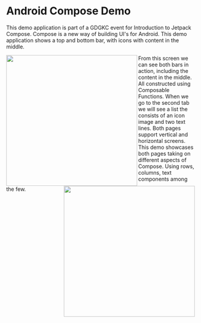 # Android Compose Demo

This demo application is part of a GDGKC event for Introduction to Jetpack Compose. Compose is a new way of building UI's for Android. This demo application shows a top and bottom bar, with icons with content in the middle.

<img src="https://github.com/rodelljr/android-compose-demo/blob/main/screenshots/convertscreen.png" align="left" height="350" />
<img src="https://github.com/rodelljr/android-compose-demo/blob/main/screenshots/mylistscreen.png" align="right" height="350" />

From this screen we can see both bars in action, including the content in the middle. All constructed using Composable Functions. When we go to the second tab we will see a list the consists of an icon image and two text lines. Both pages support vertical and horizontal screens. This demo showcases both pages taking on different aspects of Compose. Using rows, columns, text components among the few. 


